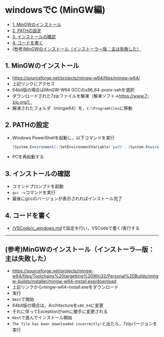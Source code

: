 # windowsでC (MinGW編)

- [1. MinGWのインストール](#1-mingwのインストール)
- [2. PATHの設定](#2-pathの設定)
- [3. インストールの確認](#3-インストールの確認)
- [4. コードを書く](#4-コードを書く)
- [(参考)MinGWのインストール（インストーラ―版：主は失敗した）](#参考mingwのインストールインストーラ版主は失敗した)

## 1. MinGWのインストール
- https://sourceforge.net/projects/mingw-w64/files/mingw-w64/
- 上記リンクにアクセス
- 64bit版の場合はMinGW-W64 GCCのx86_64-posix-sehを選択
- ダウンロードされた7zipファイルを解凍（解凍ソフト→https://www.7-zip.org/）
- 解凍されたフォルダ（mingw64）を，`C:\ProgramFiles`に移動

## 2. PATHの設定
- Windows PowerShellを起動し，以下コマンドを実行
  ```PowerShell
  [System.Environment]::SetEnvironmentVariable('path', [System.Environment]::GetEnvironmentVariable('path', 'User') + 'C:\Program Files\mingw64\bin;','User')
  ```
- PCを再起動する

## 3. インストールの確認
- コマンドプロンプトを起動
- `gcc -v`コマンドを実行
- 最後にgccのバージョンが表示されればインストール完了

## 4. コードを書く
- [/VSCode/c_windows.md](/VSCode/c_windows.md)で設定を行い，VSCodeで書く/実行する



---
## (参考)MinGWのインストール（インストーラ―版：主は失敗した）
- https://sourceforge.net/projects/mingw-w64/files/Toolchains%20targetting%20Win32/Personal%20Builds/mingw-builds/installer/mingw-w64-install.exe/download
- 上記リンクからmingw-w64-install.exeをダウンロード
- 実行
- `Next`で開始
- 64bit版の場合は，Architectureを`x86_64`に変更
- それに伴ってExceptionがsehに勝手に変更される
- `Next`で進んでインストール開始
- `The file has been downloaded incorrectly!`と出たら，7zipバージョンを実行